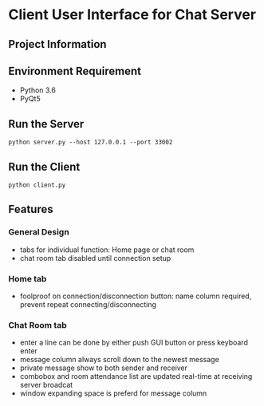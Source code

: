 # Client User Interface for Chat Server

## Project Information



## Environment Requirement
- Python 3.6
- PyQt5

## Run the Server
```
python server.py --host 127.0.0.1 --port 33002
```
## Run the Client
```
python client.py
```
## Features
### General Design
- tabs for individual function: Home page or chat room
- chat room tab disabled until connection setup
### Home tab
- foolproof on connection/disconnection button: name column required, prevent repeat connecting/disconnecting
### Chat Room tab
- enter a line can be done by either push GUI button or press keyboard enter
- message column always scroll down to the newest message
- private message show to both sender and receiver
- combobox and room attendance list are updated real-time at receiving server broadcat
- window expanding space is preferd for message column

